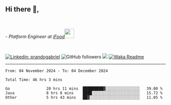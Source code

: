<h2>Hi there  👋,</h2> </br>

<p><em>- Platform Engineer at <a href="https://www.ifood.com.br/">iFood</a><img src="https://media.giphy.com/media/WUlplcMpOCEmTGBtBW/giphy.gif" width="30"> 
</em></p></br>


[![Linkedin: prandogabriel](https://img.shields.io/badge/-prandogabriel-blue?style=flat-square&logo=Linkedin&logoColor=white&link=https://www.linkedin.com/in/prandogabriel/)](https://www.linkedin.com/in/prandogabriel)
![GitHub followers](https://img.shields.io/github/followers/prandogabriel?label=Follow&style=social)
![](https://visitor-badge.glitch.me/badge?page_id=prandogabriel.prandogabriel)
[![Waka Readme](https://github.com/prandogabriel/prandogabriel/actions/workflows/update-stats.yml.yml/badge.svg)](https://github.com/prandogabriel/prandogabriel/actions/workflows/update-stats.yml.yml)

---

<!--START_SECTION:waka-->

```golang
From: 04 November 2024 - To: 04 December 2024

Total Time: 46 hrs 3 mins

Go                20 hrs 11 mins  █████████▓░░░░░░░░░░░░░░░   39.00 %
Java              8 hrs 8 mins    ████░░░░░░░░░░░░░░░░░░░░░   15.72 %
Other             5 hrs 43 mins   ██▓░░░░░░░░░░░░░░░░░░░░░░   11.05 %
```

<!--END_SECTION:waka-->
